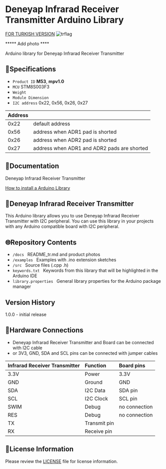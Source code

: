 # Deneyap Infrarad Receiver Transmitter Arduino Library
[FOR TURKISH VERSION](docs/README_tr.md) ![trflag](https://github.com/deneyapkart/deneyapkart-arduino-core/blob/master/docs/tr.png)

***** Add photo ****

Arduino library for Deneyap Infrarad Receiver Transmitter

## :mag_right:Specifications 
- `Product ID` **M53**, **mpv1.0**
- `MCU` STM8S003F3
- `Weight` 
- `Module Dimension`
- `I2C address` 0x22, 0x56, 0x26, 0x27

| Address |  | 
| :---      | :---     |
| 0x22 | default address |
| 0x56 | address when ADR1 pad is shorted |
| 0x26 | address when ADR2 pad is shorted |
| 0x27 | address when ADR1 and ADR2 pads are shorted |

## :closed_book:Documentation
Deneyap Infrarad Receiver Transmitter

[How to install a Arduino Library](https://docs.arduino.cc/software/ide-v1/tutorials/installing-libraries)

## :pushpin:Deneyap Infrarad Receiver Transmitter
This Arduino library allows you to use Deneyap Infrarad Receiver Transmitter with I2C peripheral. You can use this library in your projects with any Arduino compatible board with I2C peripheral.

## :globe_with_meridians:Repository Contents
- `/docs ` README_tr.md and product photos
- `/examples ` Examples with .ino extension sketches
- `/src ` Source files (.cpp .h)
- `keywords.txt ` Keywords from this library that will be highlighted in the Arduino IDE
- `library.properties ` General library properties for the Arduino package manager

## Version History
1.0.0 - initial release


## :rocket:Hardware Connections
- Deneyap Infrarad Receiver Transmitter and Board can be connected with I2C cable
- or 3V3, GND, SDA and SCL pins can be connected with jumper cables

|Infrarad Receiver Transmitter| Function | Board pins | 
|:--- |   :---  | :---|
|3.3V | Power   |3.3V |      
|GND  | Ground  | GND | 
|SDA  | I2C Data  | SDA pin |
|SCL  | I2C Clock | SCL pin |
|SWIM | Debug | no connection |
|RES  | Debug | no connection |
|TX| Transmit pin | |
|RX|  Receive pin | |

## :bookmark_tabs:License Information
Please review the [LICENSE](https://github.com/deneyapkart/deneyap-kizilotesi-alici-verici-arduino-library/blob/master/LICENSE) file for license information.
